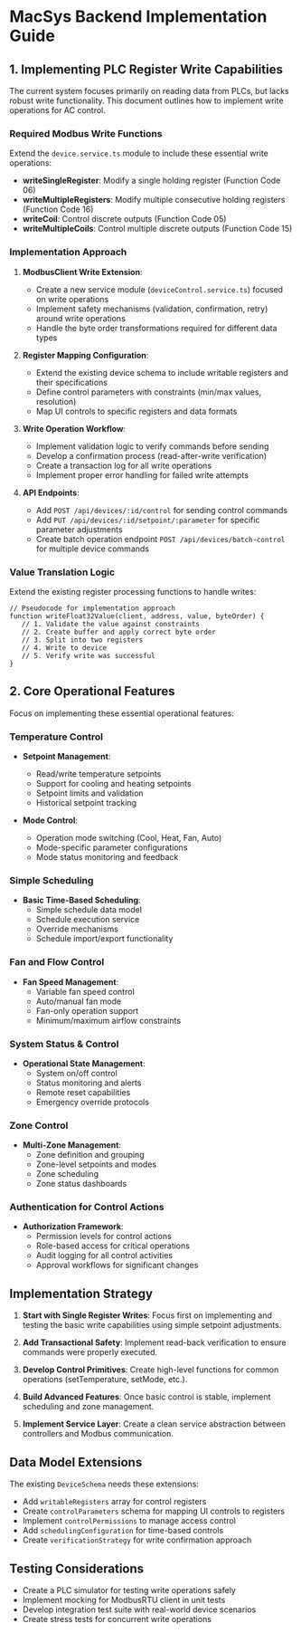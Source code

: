 # MacSys Backend Implementation Guide

## 1. Implementing PLC Register Write Capabilities

The current system focuses primarily on reading data from PLCs, but lacks robust write functionality. This document outlines how to implement write operations for AC control.

### Required Modbus Write Functions

Extend the `device.service.ts` module to include these essential write operations:

- **writeSingleRegister**: Modify a single holding register (Function Code 06)
- **writeMultipleRegisters**: Modify multiple consecutive holding registers (Function Code 16)
- **writeCoil**: Control discrete outputs (Function Code 05)
- **writeMultipleCoils**: Control multiple discrete outputs (Function Code 15)

### Implementation Approach

1. **ModbusClient Write Extension**:
   - Create a new service module (`deviceControl.service.ts`) focused on write operations
   - Implement safety mechanisms (validation, confirmation, retry) around write operations
   - Handle the byte order transformations required for different data types

2. **Register Mapping Configuration**:
   - Extend the existing device schema to include writable registers and their specifications
   - Define control parameters with constraints (min/max values, resolution)
   - Map UI controls to specific registers and data formats

3. **Write Operation Workflow**:
   - Implement validation logic to verify commands before sending
   - Develop a confirmation process (read-after-write verification)
   - Create a transaction log for all write operations
   - Implement proper error handling for failed write attempts

4. **API Endpoints**:
   - Add `POST /api/devices/:id/control` for sending control commands
   - Add `PUT /api/devices/:id/setpoint/:parameter` for specific parameter adjustments
   - Create batch operation endpoint `POST /api/devices/batch-control` for multiple device commands

### Value Translation Logic

Extend the existing register processing functions to handle writes:

```
// Pseudocode for implementation approach
function writeFloat32Value(client, address, value, byteOrder) {
   // 1. Validate the value against constraints
   // 2. Create buffer and apply correct byte order
   // 3. Split into two registers
   // 4. Write to device
   // 5. Verify write was successful
}
```

## 2. Core Operational Features

Focus on implementing these essential operational features:

### Temperature Control

- **Setpoint Management**:
  - Read/write temperature setpoints
  - Support for cooling and heating setpoints
  - Setpoint limits and validation
  - Historical setpoint tracking

- **Mode Control**:
  - Operation mode switching (Cool, Heat, Fan, Auto)
  - Mode-specific parameter configurations
  - Mode status monitoring and feedback

### Simple Scheduling

- **Basic Time-Based Scheduling**:
  - Simple schedule data model
  - Schedule execution service
  - Override mechanisms
  - Schedule import/export functionality

### Fan and Flow Control

- **Fan Speed Management**:
  - Variable fan speed control
  - Auto/manual fan mode
  - Fan-only operation support
  - Minimum/maximum airflow constraints

### System Status & Control

- **Operational State Management**:
  - System on/off control
  - Status monitoring and alerts
  - Remote reset capabilities
  - Emergency override protocols

### Zone Control

- **Multi-Zone Management**:
  - Zone definition and grouping
  - Zone-level setpoints and modes
  - Zone scheduling
  - Zone status dashboards

### Authentication for Control Actions

- **Authorization Framework**:
  - Permission levels for control actions
  - Role-based access for critical operations
  - Audit logging for all control activities
  - Approval workflows for significant changes

## Implementation Strategy

1. **Start with Single Register Writes**:
   Focus first on implementing and testing the basic write capabilities using simple setpoint adjustments.

2. **Add Transactional Safety**:
   Implement read-back verification to ensure commands were properly executed.

3. **Develop Control Primitives**:
   Create high-level functions for common operations (setTemperature, setMode, etc.).

4. **Build Advanced Features**:
   Once basic control is stable, implement scheduling and zone management.

5. **Implement Service Layer**:
   Create a clean service abstraction between controllers and Modbus communication.

## Data Model Extensions

The existing `DeviceSchema` needs these extensions:

- Add `writableRegisters` array for control registers
- Create `controlParameters` schema for mapping UI controls to registers
- Implement `controlPermissions` to manage access control
- Add `schedulingConfiguration` for time-based controls
- Create `verificationStrategy` for write confirmation approach

## Testing Considerations

- Create a PLC simulator for testing write operations safely
- Implement mocking for ModbusRTU client in unit tests
- Develop integration test suite with real-world device scenarios
- Create stress tests for concurrent write operations